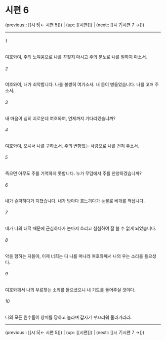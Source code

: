 # 시편 6

(previous:: [[시 5|← 시편 5]]) | (up:: [[시편]]) | (next:: [[시 7|시편 7 →]])

***




###### 1 

여호와여, 주의 노여움으로 나를 꾸짖지 마시고 주의 분노로 나를 벌하지 마소서. 



###### 2 

여호와여, 내가 쇠약합니다. 나를 불쌍히 여기소서. 내 몸이 병들었습니다. 나를 고쳐 주소서. 



###### 3 

내 마음이 심히 괴로운데 여호와여, 언제까지 기다리겠습니까? 



###### 4 

여호와여, 오셔서 나를 구하소서. 주의 변함없는 사랑으로 나를 건져 주소서. 



###### 5 

죽으면 아무도 주를 기억하지 못합니다. 누가 무덤에서 주를 찬양하겠습니까? 



###### 6 

내가 슬퍼하다가 지쳤습니다. 내가 밤마다 흐느끼다가 눈물로 베개를 적십니다. 



###### 7 

내가 나의 대적 때문에 근심하다가 눈마저 흐리고 침침하여 잘 볼 수 없게 되었습니다. 



###### 8 

악을 행하는 자들아, 이제 너희는 다 나를 떠나라 여호와께서 나의 우는 소리를 들으셨다. 



###### 9 

여호와께서 나의 부르짖는 소리를 들으셨으니 내 기도를 들어주실 것이다. 



###### 10 

나의 모든 원수들이 창피를 당하고 놀라며 갑자기 부끄러워 물러가리라.

***

(previous:: [[시 5|← 시편 5]]) | (up:: [[시편]]) | (next:: [[시 7|시편 7 →]])
